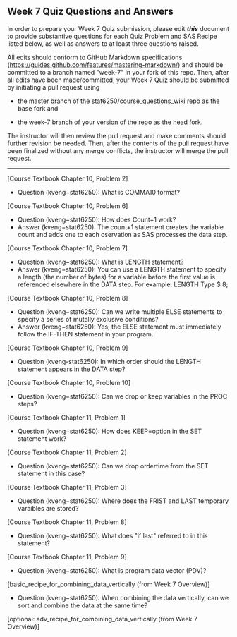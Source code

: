 ## Week 7 Quiz Questions and Answers

In order to prepare your Week 7 Quiz submission, please edit ***this*** document to provide substantive questions for each Quiz Problem and SAS Recipe listed below, as well as answers to at least three questions raised.

All edits should conform to GitHub Markdown specifications (https://guides.github.com/features/mastering-markdown/) and should be committed to a branch named "week-7" in your fork of this repo. Then, after all edits have been made/committed, your Week 7 Quiz should be submitted by initiating a pull request using

- the master branch of the stat6250/course_questions_wiki repo as the base fork and

- the week-7 branch of your version of the repo as the head fork.

The instructor will then review the pull request and make comments should further revision be needed. Then, after the contents of the pull request have been finalized without any merge conflicts, the instructor will merge the pull request.

********************************************************************************



[Course Textbook Chapter 10, Problem 2]
- Question (kveng−stat6250): What is COMMA10 format?


[Course Textbook Chapter 10, Problem 6]
- Question (kveng−stat6250): How does Count+1 work?
- Answer (kveng−stat6250): The count+1 statement creates the variable count and adds one to each oservation as SAS processes the data step.


[Course Textbook Chapter 10, Problem 7]
- Question (kveng−stat6250): What is LENGTH statement?
- Answer (kveng−stat6250): You can use a LENGTH statement to specify a length (the number of bytes) for a variable before the first value is referenced elsewhere in the DATA step. For example: LENGTH Type $ 8;

[Course Textbook Chapter 10, Problem 8]
- Question (kveng−stat6250): Can we write multiple ELSE statements to specify a series of mutally exclusive conditions?
- Answer (kveng−stat6250): Yes, the ELSE statement must immediately follow the IF-THEN statement in your program.


[Course Textbook Chapter 10, Problem 9]
- Question (kveng-stat6250): In which order should the LENGTH statement appears in the DATA step?


[Course Textbook Chapter 10, Problem 10]
- Question (kveng−stat6250): Can we drop or keep variables in the PROC steps?


[Course Textbook Chapter 11, Problem 1]
- Question (kveng−stat6250): How does KEEP=option in the SET statement work?


[Course Textbook Chapter 11, Problem 2]
- Question (kveng−stat6250): Can we drop ordertime from the SET statement in this case?


[Course Textbook Chapter 11, Problem 3]
- Question (kveng−stat6250): Where does the FRIST and LAST temporary varaibles are stored?


[Course Textbook Chapter 11, Problem 8]
- Question (kveng−stat6250): What does "if last" referred to in this statement?


[Course Textbook Chapter 11, Problem 9]
- Question (kveng−stat6250): What is program data vector (PDV)?


[basic_recipe_for_combining_data_vertically (from Week 7 Overview)]
- Question (kveng−stat6250): When combining the data vertically, can we sort and combine the data at the same time?


[optional: adv_recipe_for_combining_data_vertically (from Week 7 Overview)]


